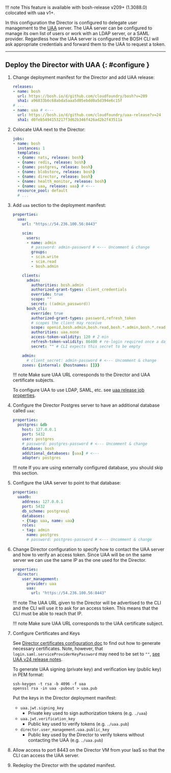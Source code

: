 !!! note
    This feature is available with bosh-release v209+ (1.3088.0) colocated with uaa v1+.

In this configuration the Director is configured to delegate user management to the [UAA](https://github.com/cloudfoundry/uaa) server. The UAA server can be configured to manage its own list of users or work with an LDAP server, or a SAML provider. Regardless how the UAA server is configured the BOSH CLI will ask appropriate credentials and forward them to the UAA to request a token.

---
## Deploy the Director with UAA {: #configure }

1. Change deployment manifest for the Director and add UAA release:

    ```yaml
    releases:
    - name: bosh
      url: https://bosh.io/d/github.com/cloudfoundry/bosh?v=209
      sha1: a96833b6c68abda5aaa5d05ebdd0a5d394e6c15f
    # ...
    - name: uaa # <---
      url: https://bosh.io/d/github.com/cloudfoundry/uaa-release?v=24
      sha1: d0feb5494153217f3d62b346f426ad2b2f43511a
    ```

1. Colocate UAA next to the Director:

    ```yaml
    jobs:
    - name: bosh
      instances: 1
      templates:
      - {name: nats, release: bosh}
      - {name: redis, release: bosh}
      - {name: postgres, release: bosh}
      - {name: blobstore, release: bosh}
      - {name: director, release: bosh}
      - {name: health_monitor, release: bosh}
      - {name: uaa, release: uaa} # <---
      resource_pool: default
      # ...
    ```

1. Add `uaa` section to the deployment manifest:

    ```yaml
    properties:
      uaa:
        url: "https://54.236.100.56:8443"

        scim:
          users:
          - name: admin
            # password: admin-password # <--- Uncomment & change
            groups:
            - scim.write
            - scim.read
            - bosh.admin

        clients:
          admin:
            authorities: bosh.admin
            authorized-grant-types: client_credentials
            override: true
            scope: ""
            secret: ((admin_password))
          bosh_cli:
            override: true
            authorized-grant-types: password,refresh_token
            # scopes the client may receive
            scope: openid,bosh.admin,bosh.read,bosh.*.admin,bosh.*.read
            authorities: uaa.none
            access-token-validity: 120 # 2 min
            refresh-token-validity: 86400 # re-login required once a day
            secret: "" # CLI expects this secret to be empty

        admin:
          # client_secret: admin-password # <--- Uncomment & change
        zones: {internal: {hostnames: []}}
    ```

    !!! note
        Make sure UAA URL corresponds to the Director and UAA certificate subjects.

    To configure UAA to use LDAP, SAML, etc. see [uaa release job properties](https://bosh.io/jobs/uaa?source=github.com/cloudfoundry/uaa-release).

1. Configure the Director Postgres server to have an additional database called `uaa`:

    ```yaml
    properties:
      postgres: &db
        host: 127.0.0.1
        port: 5432
        user: postgres
        # password: postgres-password # <--- Uncomment & change
        database: bosh
        additional_databases: [uaa] # <---
        adapter: postgres
    ```

    !!! note
        If you are using externally configured database, you should skip this section.

1. Configure the UAA server to point to that database:

    ```yaml
    properties:
      uaadb:
        address: 127.0.0.1
        port: 5432
        db_scheme: postgresql
        databases:
        - {tag: uaa, name: uaa}
        roles:
        - tag: admin
          name: postgres
          # password: postgres-password # <--- Uncomment & change
    ```

1. Change Director configuration to specify how to contact the UAA server and how to verify an access token. Since UAA will be on the same server we can use the same IP as the one used for the Director.

    ```yaml
    properties:
      director:
        user_management:
          provider: uaa
          uaa:
            url: "https://54.236.100.56:8443"
    ```

    !!! note
        The UAA URL given to the Director will be advertised to the CLI and the CLI will use it to ask for an access token. This means that the CLI must be able to reach that IP.

    !!! note
        Make sure UAA URL corresponds to the UAA certificate subject.

1. Configure Certificates and Keys

    See [Director certificates configuration doc](director-certs.md) to find out how to generate necessary certificates.
    Note, however, that `login.saml.serviceProviderKeyPassword` may need to be set to `""`, [see UAA v24 release notes](https://bosh.io/releases/github.com/cloudfoundry/uaa-release?version=24).

    To generate UAA signing (private key) and verification key (public key) in PEM format:

    ```shell
    ssh-keygen -t rsa -b 4096 -f uaa
    openssl rsa -in uaa -pubout > uaa.pub
    ```

    Put the keys in the Director deployment manifest:
    - `uaa.jwt.signing_key`
        - Private key used to sign authorization tokens (e.g. `./uaa`)
    - `uaa.jwt.verification_key`
        - Public key used to verify tokens (e.g. `./uaa.pub`)
    - `director.user_management.uaa.public_key`
        - Public key used by the Director to verify tokens without contacting the UAA (e.g. `./uaa.pub`)

1. Allow access to port 8443 on the Director VM from your IaaS so that the CLI can access the UAA server.

1. Redeploy the Director with the updated manifest.

